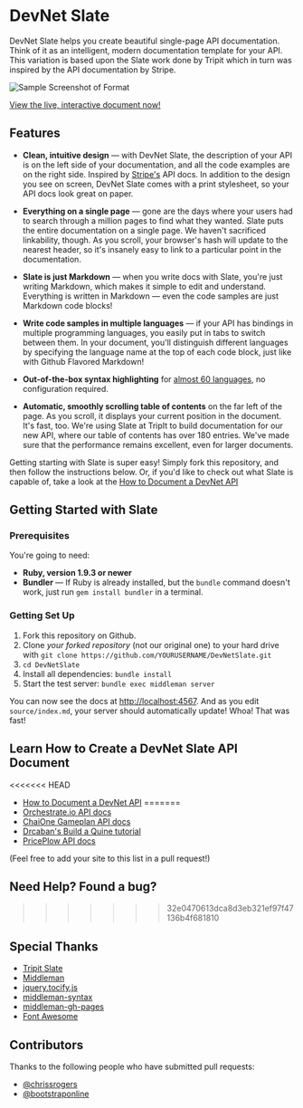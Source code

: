DevNet Slate
========

DevNet Slate helps you create beautiful single-page API documentation. Think of it as an intelligent, modern documentation template for your API. This variation is based upon the Slate work done by Tripit which in turn was inspired by the API documentation by Stripe.

![Sample Screenshot of Format](https://rawgithub.com/pnerger/DevNetSlate/DevNet-Slate/source/images/DevNetSlate.png)

[View the live, interactive document now!](http://rawgithub.com/pnerger/DevNetSlate/DevNet-Slate/build/index.html)

Features
------------

* **Clean, intuitive design** — with DevNet Slate, the description of your API is on the left side of your documentation, and all the code examples are on the right side. Inspired by [Stripe's](https://stripe.com/docs/api) API docs. In addition to the design you see on screen, DevNet Slate comes with a print stylesheet, so your API docs look great on paper.

* **Everything on a single page** — gone are the days where your users had to search through a million pages to find what they wanted. Slate puts the entire documentation on a single page. We haven't sacrificed linkability, though. As you scroll, your browser's hash will update to the nearest header, so it's insanely easy to link to a particular point in the documentation.

* **Slate is just Markdown** — when you write docs with Slate, you're just writing Markdown, which makes it simple to edit and understand. Everything is written in Markdown — even the code samples are just Markdown code blocks!

* **Write code samples in multiple languages** — if your API has bindings in multiple programming languages, you easily put in tabs to switch between them. In your document, you'll distinguish different languages by specifying the language name at the top of each code block, just like with Github Flavored Markdown!

* **Out-of-the-box syntax highlighting** for [almost 60 languages](http://rouge.jayferd.us/demo), no configuration required.

* **Automatic, smoothly scrolling table of contents** on the far left of the page. As you scroll, it displays your current position in the document. It's fast, too. We're using Slate at TripIt to build documentation for our new API, where our table of contents has over 180 entries. We've made sure that the performance remains excellent, even for larger documents.

Getting starting with Slate is super easy! Simply fork this repository, and then follow the instructions below. Or, if you'd like to check out what Slate is capable of, take a look at the [How to Document a DevNet API](http://rawgithub.com/pnerger/DevNetSlate/DevNet-Slate/build/index.html#installing-the-prerequsites)

Getting Started with Slate
------------------------------

### Prerequisites

You're going to need:

 - **Ruby, version 1.9.3 or newer**
 - **Bundler** — If Ruby is already installed, but the `bundle` command doesn't work, just run `gem install bundler` in a terminal.

### Getting Set Up

 1. Fork this repository on Github.
 2. Clone *your forked repository* (not our original one) to your hard drive with `git clone https://github.com/YOURUSERNAME/DevNetSlate.git`
 3. `cd DevNetSlate`
 4. Install all dependencies: `bundle install`
 5. Start the test server: `bundle exec middleman server`

You can now see the docs at <http://localhost:4567>. And as you edit `source/index.md`, your server should automatically update! Whoa! That was fast!

Learn How to Create a DevNet Slate API Document
---------------------------------

<<<<<<< HEAD
* [How to Document a DevNet API](http://rawgithub.com/pnerger/DevNetSlate/DevNet-Slate/build/index.html)
=======
* [Orchestrate.io API docs](https://docs.orchestrate.io/)
* [ChaiOne Gameplan API docs](http://chaione.github.io/gameplanb2b/#introduction)
* [Drcaban's Build a Quine tutorial](http://drcabana.github.io/build-a-quine/#introduction)
* [PricePlow API docs](https://www.priceplow.com/api/documentation)

(Feel free to add your site to this list in a pull request!)

Need Help? Found a bug?
--------------------
>>>>>>> 32e0470613dca8d3eb321ef97f47136b4f681810



Special Thanks
--------------------
- [Tripit Slate](https://github.com/tripit/slate)
- [Middleman](https://github.com/middleman/middleman)
- [jquery.tocify.js](https://github.com/gfranko/jquery.tocify.js)
- [middleman-syntax](https://github.com/middleman/middleman-syntax)
- [middleman-gh-pages](https://github.com/neo/middleman-gh-pages)
- [Font Awesome](http://fortawesome.github.io/Font-Awesome/)

Contributors
--------------------

Thanks to the following people who have submitted pull requests:

- [@chrissrogers](https://github.com/chrissrogers)
- [@bootstraponline](https://github.com/bootstraponline)
